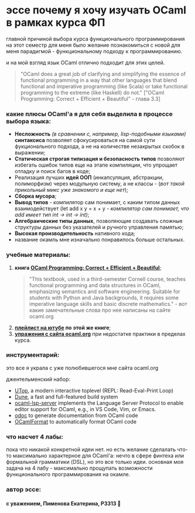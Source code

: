 # эссе почему я хочу изучать OCaml в рамках курса ФП

главной причиной выбора курса функционального программирования на этот семестр для меня было желание познакомиться с новой для меня парадигмой - функциональному подходу к программированию.

и на мой взгляд язык OCaml отлично подходит для этих целей. 

> "OCaml does a great job
of clarifying and simplifying the essence of functional programming in a way that other languages that blend functional
and imperative programming (like Scala) or take functional programming to the extreme (like Haskell) do not." ["OCaml Programming: Correct + Efficient + Beautiful" - глава 3.3]

### какие плюсы OCaml'a я для себя выделила в процессе выбора языка:
  * __Несложность__ *(в сравнении с, например, lisp-подобными языками)* __синтаксиса__ позволяет сфокусироваться на самой сути фукционального подхода, а не на количестве незакрытых скобок в выражении;
  * __Статическая строгая типизация и безопасность типов__ позволяют избегать ошибок типов еще на этапе компиляции, что упрощает отладку и поиск багов в коде;
  * Реализация лучших __идей ООП__ (инкапсуляция, абстракции, полиморфизм) через модульную систему, а не классы - (*вот такой прикольный микс уже знакомого и еще нет*);
  * __Сборка мусора__;
  * __Вывод типов__ - компилятор сам понимает, с каким типом данных взаимодействует (let add x y = x + y - *компилятор сам понимает, что add имеет тип int -> int -> int)*;
  * __Алгебраические типы данных__, позволяющие создавать сложные структуры данных без указателей и ручного управления памятью;
  * __Высокая производительность__ нативного кода;
  * название окамль мне изначально понравилось больше остальных.


### учебные материалы:
1. __книга [OCaml Programming: Correct + Efficient + Beautiful](https://cs3110.github.io/textbook/ocaml_programming.pdf)__;
   > "This textbook, used in a third-semester Cornell course, teaches functional programming and data structures in OCaml,
   >  emphasizing semantics and software engineering. Suitable for students with Python and Java backgrounds,
   >  it requires some imperative language skills and basic discrete mathematics." - вот какие замечательные слова про нее написаны на сайте ocaml.org
2. __[плейлист на ютубе](https://www.youtube.com/playlist?list=PLre5AT9JnKShBOPeuiD9b-I4XROIJhkIU) по этой же книге__;
3. __[упражения с сайта ocaml.org](https://ocaml.org/exercises)__ при недостатке практики в пределах курса.

### инструментарий:
это все я украла с уже полюбившегося мне сайта ocaml.org 

джентельменский набор:

- [UTop](https://github.com/ocaml-community/utop), a modern interactive toplevel (REPL: Read-Eval-Print Loop)
- [Dune](https://dune.build/), a fast and full-featured build system
- [ocaml-lsp-server](https://github.com/ocaml/ocaml-lsp) implements the Language Server Protocol to enable editor support for OCaml, e.g., in VS Code, Vim, or Emacs.
- [odoc](https://github.com/ocaml/odoc) to generate documentation from OCaml code
- [OCamlFormat](https://opam.ocaml.org/packages/ocamlformat/) to automatically format OCaml code

### что насчет 4 лабы:
пока что никакой конкретной идеи нет. но есть желание сделалать что-то максимально характерное для OСaml'a: нечто в сфере финтеха или формальной грамматики (DSL), но это все только идеи. основная моя задача на 4 лабу - максимально прощупать возможности функционального программирования на окамле.

### автор эссе:
#### с уважением, Пименова Екатерина, P3313 🐫 


